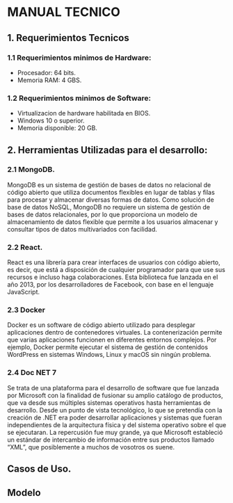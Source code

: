 # MANUAL TECNICO

## 1. Requerimientos Tecnicos
### 1.1 Requerimientos minimos de Hardware:
- Procesador: 64 bits.
- Memoria RAM: 4 GBS.

### 1.2 Requerimientos minimos de Software:
- Virtualizacion de hardware habilitada en BIOS.
- Windows 10 o superior.
- Memoria disponible: 20 GB.



## 2. Herramientas Utilizadas para el desarrollo:
### 2.1 MongoDB.
MongoDB es un sistema de gestión de bases de datos no relacional de código abierto que utiliza documentos flexibles en lugar de tablas y filas para procesar y almacenar diversas formas de datos. Como solución de base de datos NoSQL, MongoDB no requiere un sistema de gestión de bases de datos relacionales, por lo que proporciona un modelo de almacenamiento de datos flexible que permite a los usuarios almacenar y consultar tipos de datos multivariados con facilidad.

### 2.2 React.
React es una librería para crear interfaces de usuarios con código abierto, es decir, que está a disposición de cualquier programador para que use sus recursos e incluso haga colaboraciones. Esta biblioteca fue lanzada en el año 2013, por los desarrolladores de Facebook, con base en el lenguaje JavaScript.

### 2.3 Docker
Docker es un software de código abierto utilizado para desplegar aplicaciones dentro de contenedores virtuales. La contenerización permite que varias aplicaciones funcionen en diferentes entornos complejos. Por ejemplo, Docker permite ejecutar el sistema de gestión de contenidos WordPress en sistemas Windows, Linux y macOS sin ningún problema.
### 2.4 Doc NET 7
Se trata de una plataforma para el desarrollo de software que fue lanzada por Microsoft con la finalidad de fusionar su amplio catálogo de productos, que va desde sus múltiples sistemas operativos hasta herramientas de desarrollo. Desde un punto de vista tecnológico, lo que se pretendía con la creación de .NET era poder desarrollar aplicaciones y sistemas que fueran independientes de la arquitectura física y del sistema operativo sobre el que se ejecutaran. La repercusión fue muy  grande, ya que Microsoft estableció un estándar de intercambio de información entre sus productos llamado “XML”, que posiblemente a muchos de vosotros os suene.
## Casos de Uso.

## Modelo

